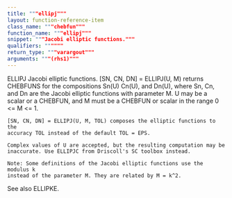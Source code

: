 ```yaml
---
title: """ellipj"""
layout: function-reference-item
class_name: """chebfun"""
function_name: """ellipj"""
snippet: """Jacobi elliptic functions."""
qualifiers: """"""
return_type: """varargout"""
arguments: """(rhs1)"""
---
```


 ELLIPJ   Jacobi elliptic functions.
    [SN, CN, DN] = ELLIPJ(U, M) returns CHEBFUNS for the compositions Sn(U)
    Cn(U), and Dn(U), where Sn, Cn, and Dn are the Jacobi elliptic functions
    with parameter M. U may be a scalar or a CHEBFUN, and M must be a CHEBFUN
    or scalar in the range 0 <= M <= 1.
 
    [SN, CN, DN] = ELLIPJ(U, M, TOL) composes the elliptic functions to the
    accuracy TOL instead of the default TOL = EPS.
 
    Complex values of U are accepted, but the resulting computation may be
    inaccurate. Use ELLIPJC from Driscoll's SC toolbox instead.
 
    Note: Some definitions of the Jacobi elliptic functions use the modulus k
    instead of the parameter M. They are related by M = k^2.
 
  See also ELLIPKE.
